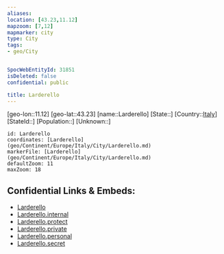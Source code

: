 ```yaml
---
aliases: 
location: [43.23,11.12]
mapzoom: [7,12] 
mapmarker: city 
type: City
tags:
- geo/City


SpocWebEntityId: 31851
isDeleted: false
confidential: public

title: Larderello
---
```

[geo-lon::11.12]
[geo-lat::43.23]
[name::Larderello]
[State::]
[Country::[Italy](geo/Continent/Europe/Italy.md)]
[StateId::]
[Population::]
[Unknown::]


```leaflet
id: Larderello
coordinates: [Larderello](geo/Continent/Europe/Italy/City/Larderello.md)
markerFile: [Larderello](geo/Continent/Europe/Italy/City/Larderello.md)
defaultZoom: 11 
maxZoom: 18
```


## Confidential Links & Embeds: 
- [Larderello](../../../../../../_public/geo/Continent/Europe/Italy/City/Larderello.md) 
- [Larderello.internal](../../../../../../_internal/geo/Continent/Europe/Italy/City/Larderello.internal.md) 
- [Larderello.protect](../../../../../../_protect/geo/Continent/Europe/Italy/City/Larderello.protect.md) 
- [Larderello.private](../../../../../../_private/geo/Continent/Europe/Italy/City/Larderello.private.md) 
- [Larderello.personal](../../../../../../_personal/geo/Continent/Europe/Italy/City/Larderello.personal.md) 
- [Larderello.secret](../../../../../../_secret/geo/Continent/Europe/Italy/City/Larderello.secret.md) 
